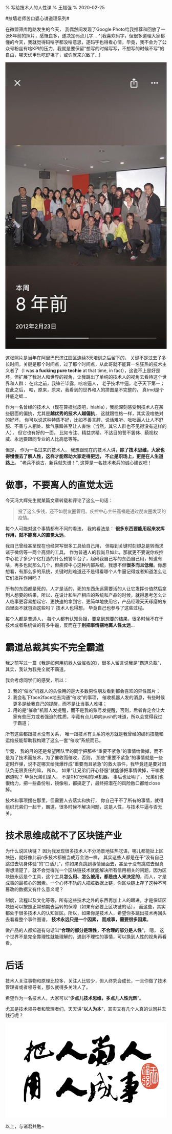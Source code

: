% 写给技术人的人性课
% 王福强
% 2020-02-25

\#扶墙老师苦口婆心讲道理系列#

在微盟筛库跑路发生的今天， 我偶然间发现了Google Photo给我推荐和回放了一张8年前的照片，感慨良多，遂决定码点儿字... ^[我喜欢码字，但很多道理大家都懂的今天，我就觉得码啥字都没啥意思，遂码字也得看心情，毕竟，我不会为了公众号粉丝有啥KPI的压力，我就是要保留“想写的时候写写，不想写的时候不写”的自由，哪天优甲乐吃舒坦了，或许就来兴致了...]

![](images/mbti2012.jpeg)

这张照片是当年在阿里巴巴滨江园区连续3天培训之后留下的， 关键不是过去了多长时间，关键是那个时间点，过了那个时间点，从此哥就不能算一名狂热的技术主义者了（I was **a fucking pure techie** at that time, in fact），这说不上是好是坏，但扩展了我对人和世界的视角，让我跳出了单纯的技术人的视角去看待这个世界和人群： 在此之前，我锋芒毕露，咄咄逼人， 老子技术牛逼，老子天下第一； 在此之后， 哈，原来，原来，我看到的世界和人的拼图是不完整的， 真tmd是个井底之蛙...

作为一名曾经的技术人（现在算挂张皮吧，hiahia），我能深刻感受到技术人在某些层面的偏执，尤其是**越优秀的技术人越偏执**， 这就跟性格一样，其实没啥绝对的好坏， 你可以说这种特质不好，比如不善言辞、说话难听、咄咄逼人让人不舒服、不善与人相处、脾气暴躁甚至让人害怕（当然，其它人群也不见得没有这样的人）， 但它也有好的一面， 比如专注、精益求精、不达目的誓不罢休、藐视权威、永远要跟同专业的人比高低等等。 

但是， 作为一名过来的技术人， 我想跟现在的技术人讲，**除了技术思维，大家也得慢慢去了解人性，这样才能帮助大家走得更远， 不止是职场上，更是在人生道路上**。  "老兵不谈古，新兵就失谱！", 这算是一名技术老兵的诚心建议吧！

# 做事，不要离人的直觉太远

今天冯大辉先生就某篇文章转载和评论了这么一句话：

> 投了这么多钱，还不如朋友圈管用。疾控中心主任高福是通过朋友圈发现的疫情。

每个人可能对这个事情都有不同的看法， 我的看法是：  **很多东西要能用起来发挥作用，就不能离人的直觉太远**。

我自己曾经甚至现在也经常写很多工具给自己用，
但每到关键时刻却总是转而求诸于微信等一两个高频的工具，
作为普通人的我尚且如此，那就更不要说你疾控中心花了多少个亿打造的什么预警平台了，起码我自己写的东西自己用，知道有啥，再多也就那么几个，但疾控中心这种内部系统，我想不但**很多而且低频**。你想想看，有那么多的系统，关键时刻难道还不是得看哪个人牛逼记得或者知道怎么让它们发挥作用吗？

所有的东西都是死的，人才是活的，死的东西永远需要活的人让它发挥价值然后拿到人想要的结果，所以，在设计和生产相应的系统和产品的时候，就得思考怎么让人临事更容易想起它、更快速的拿到它、更简单地使用它，产品经理天天琢磨的东西里面不就包涵这些吗？ 技术人也得想， 毕竟自己也参与了这些过程。

每个人都是普通人， 每个人都有认知负担，要拿到想要的结果，很多时候不在于技术或者系统做的有多牛逼，反而在于**别把事情摆地离人性太远**...

# 霸道总裁其实不完全霸道

我之前写过一篇《[我是如何用机器人做催收的](https://mp.weixin.qq.com/s?__biz=MzIzNzkzODU5Mg==&mid=2247484130&idx=1&sn=127cd5b737f1be1172880c0a37871eb1&chksm=e8c1b02ddfb6393bb319fc49fb2782cb4a5050819ccb40d31b4e05cccfcf5887f954e16fe538&token=1638850362&lang=zh_CN#rd)》，很多人留言说我是“霸道总裁”，其实，我认为我完全就不霸道。

我会考虑同学们的感受，所以：

1. 我的“催收”机器人的头像用的是大多数男性朋友看到都会喜欢的异性图片；
2. 我会私下face2face地去沟通“催收”的事项， 催收机器人发的消息，有些时候更多是给我自己的提醒，而不是让当事人难堪；
3. 用的是“催收”机器人发提醒，而不是我的账号发提醒，否则，后者肯定会让大家有些压力或者强迫的性质，毕竟有点儿单向push的味道，所以会觉得我过于霸道；

所有这些都跟技术没有关系， 唯一跟技术有关系的地方就是我曾经的编码技能和运维技能帮助我构建了这么一套“催收”系统而已。

毕竟， 我的目的还是希望团队里的同学把那些“重要不紧急”的事情给做掉，而不是为了技术而技术，为了催收而催收，否则， 那些“重要不紧急”的事情就是一些定时炸弹，说不定哪天给我爆炸成“重要而且紧急”的救火事件，我毕竟还是要对团队负无限责任的嘛， 所以， 如果“让兄弟们开心舒服”就能够把事情做掉，干嘛要霸道呢？ 毕竟兄弟们是人， 不是0和1分明的bit机器。 事后也证明了， 兄弟们也很给力，把一些备份啦，镜像啦，都搞定了，最终把潜在的风险敞口都给close掉。 

技术和事项摆在那里，但需要人去落实和执行， 你自己干不了所有的事情，就得组织兄弟们一起干，霸道，很多时候不解决问题，这是人性，与技术牛逼与否无关。


# 技术思维成就不了区块链产业

为什么说区块链？ 因为我发现很多技术人不分场景地狂热呓语，哪儿都能扯上区块链，就好像此前n多技术都被当成万金油一样， 其实这些人都是在干“没有自己跳进去切身体验”的“口活儿”，你如果真跳到事情里面去，甚至于没有跳进去但真得想清楚了，就不会觉得光一个区块链技术就能解决所有信用相关的问题，因为区块链永远是个工具，这个工具**怎么用、怎么被用，都是由人来决定的**，而人，才是成事的最核心的因素。一个心怀不轨的人把脏数据上链，你区块链上存了这种不可篡改的数据又有什么意义呢？

制度，流程以及文化等等，所有这些技术之外的东西再加上人的跟进，才是保证区块链可以按照正常预期去运转的保障（如果有必要上区块链的话）， 而这些，其实都处于很多技术人的认知盲区。所以，如果你是技术人，希望你多跳出技术再回头去看看整个事件图谱， **技术永远只是一个因素， 而成事，需要很多因素**。

做产品的人都知道有句话叫“**合理的部分是理性，不合理的部分是人性**”， 嗯， 这个世界不是完全靠理性就能理解的，遇到不理性的事情，可以换到人性的视角再看看。

# 后话
技术人关注事物和原理比较多，关注人比较少，但人终究会成长，一旦你做了技术管理者或者领导者，那么就得多关注人了。

希望作为一名技术人，大家可以“**少点儿技术思维，多点儿人性光辉**”。

尤其是技术领导者和管理者们，天天讲“**以人为本**”，其实又有几个人真的认同并去践行呢？

![](images/yongrenchengshi.png)

以上，与诸君共勉~


